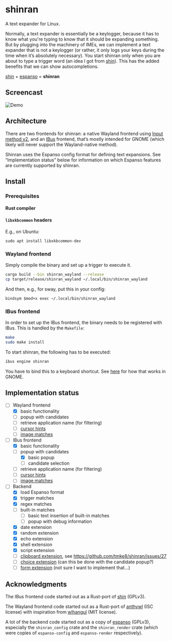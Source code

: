 # shinran
A text expander for Linux.

Normally, a text expander is essentially be a keylogger, because it has to know what you're typing to know that it should be expanding something.
But by plugging into the machinery of IMEs, we can implement a text expander that is not a keylogger (or rather, it only logs your keys during the time when it’s absolutely necessary).
You start shinran only when you are about to type a trigger word (an idea I got from [shin](https://github.com/p-e-w/shin)).
This has the added benefits that we can show autocompletions.

[shin](https://github.com/p-e-w/shin) + [espanso](https://github.com/espanso/espanso) = **shinran**

## Screencast
![Demo](assets/screencast.gif)

## Architecture
There are two frontends for shinran: a native Wayland frontend using [Input method v2](https://wayland.app/protocols/input-method-unstable-v2),
and an [IBus](https://github.com/ibus/ibus) frontend, that’s mostly intended for GNOME (which likely will never support the Wayland-native method).

Shinran uses the Espanso config format for defining text expansions. See “Implementation status” below for information on which Espanso features are currently supported by shinran.

## Install
### Prerequisites
#### Rust compiler
#### `libxkbcommon` headers

E.g., on Ubuntu:
```
sudo apt install libxkbcommon-dev
```

### Wayland frontend
Simply compile the binary and set up a trigger to execute it.

```sh
cargo build --bin shinran_wayland --release
cp target/release/shinran_wayland ~/.local/bin/shinran_wayland
```

And then, e.g., for sway, put this in your config:

```
bindsym $mod+x exec ~/.local/bin/shinran_wayland
```

### IBus frontend
In order to set up the IBus frontend, the binary needs to be registered with IBus. This is handled by the `Makefile`:

```sh
make
sudo make install
```

To start shinran, the following has to be executed:

```sh
ibus engine shinran
```

You have to bind this to a keyboard shortcut. See [here](https://docs.fedoraproject.org/en-US/quick-docs/gnome-setting-key-shortcut/) for how that works in GNOME.

## Implementation status

- [ ] Wayland frontend
	- [x] basic functionality
	- [ ] popup with candidates
	- [ ] retrieve application name (for filtering)
	- [ ] [cursor hints](https://github.com/espanso/website/blob/486c44e09959bbca81244cdb62f8fdb69b7834a8/docs/matches/basics.md#cursor-hints)
	- [ ] [image matches](https://github.com/espanso/website/blob/486c44e09959bbca81244cdb62f8fdb69b7834a8/docs/matches/basics.md#image-matches)
- [ ] IBus frontend
	- [x] basic functionality
	- [ ] popup with candidates
		- [x] basic popup
		- [ ] candidate selection
	- [ ] retrieve application name (for filtering)
	- [ ] [cursor hints](https://github.com/espanso/website/blob/486c44e09959bbca81244cdb62f8fdb69b7834a8/docs/matches/basics.md#cursor-hints)
	- [ ] [image matches](https://github.com/espanso/website/blob/486c44e09959bbca81244cdb62f8fdb69b7834a8/docs/matches/basics.md#image-matches)
- [ ] Backend
	- [x] load Espanso format
	- [x] trigger matches
	- [x] regex matches
	- [ ] built-in matches
		- [ ] basic text insertion of built-in matches
		- [ ] popup with debug information
	- [x] date extension
	- [x] random extension
	- [x] echo extension
	- [x] shell extension
	- [x] script extension
	- [ ] [clipboard extension](https://github.com/espanso/website/blob/486c44e09959bbca81244cdb62f8fdb69b7834a8/docs/matches/extensions.mdx#clipboard-extension), see https://github.com/tmke8/shinran/issues/27
	- [ ] [choice extension](https://github.com/espanso/website/blob/486c44e09959bbca81244cdb62f8fdb69b7834a8/docs/matches/extensions.mdx#choice-extension) (can this be done with the candidate popup?)
	- [ ] [form extension](https://github.com/espanso/website/blob/486c44e09959bbca81244cdb62f8fdb69b7834a8/docs/matches/extensions.mdx#form-extension) (not sure I want to implement that…)

## Acknowledgments
The IBus frontend code started out as a Rust-port of [shin](https://github.com/p-e-w/shin) (GPLv3).

The Wayland frontend code started out as a Rust-port of [anthywl](https://github.com/tadeokondrak/anthywl) (ISC license) with inspiration from [wlhangul](https://github.com/emersion/wlhangul) (MIT license).

A lot of the backend code started out as a copy of [espanso](https://github.com/espanso/espanso) (GPLv3), especially the `shinran_config` crate and the `shinran_render` crate (which were copies of `espanso-config` and `espanso-render` respectively).
